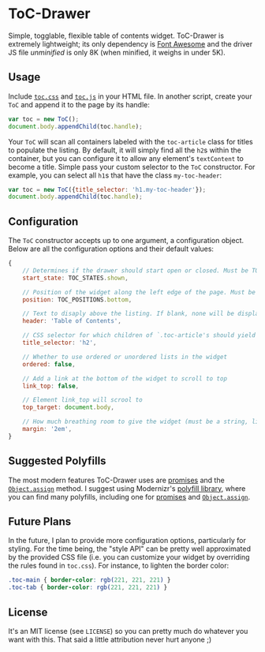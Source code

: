 # ToC-Drawer

Simple, togglable, flexible table of contents widget. ToC-Drawer is extremely lightweight; its only dependency is [Font Awesome][font-awesome] and the driver JS file *unminified* is only 8K (when minified, it weighs in under 5K).

## Usage

Include [`toc.css`][css-raw] and [`toc.js`][js-raw] in your HTML file. In another script, create your `ToC` and append it to the page by its handle:

```javascript
var toc = new ToC();
document.body.appendChild(toc.handle);
```

Your `ToC` will scan all containers labeled with the `toc-article` class for titles to populate the listing. By default, it will simply find all the `h2`s within the container, but you can configure it to allow any element's `textContent` to become a title. Simple pass your custom selector to the `ToC` constructor. For example, you can select all `h1`s that have the class `my-toc-header`:

```javascript
var toc = new ToC({title_selector: 'h1.my-toc-header'});
document.body.appendChild(toc.handle);
```

## Configuration

The `ToC` constructor accepts up to one argument, a configuration object. Below are all the configuration options and their default values:

```javascript
{
    // Determines if the drawer should start open or closed. Must be TOC_STATES.hidden or TOC_STATES.shown
    start_state: TOC_STATES.shown,

    // Position of the widget along the left edge of the page. Must be TOC_POSITIONS.top or TOC_POSITIONS.bottom
    position: TOC_POSITIONS.bottom,

    // Text to disaply above the listing. If blank, none will be displayed
    header: 'Table of Contents',

    // CSS selector for which children of `.toc-article's should yield a header
    title_selector: 'h2',

    // Whether to use ordered or unordered lists in the widget
    ordered: false,

    // Add a link at the bottom of the widget to scroll to top
    link_top: false,

    // Element link_top will scrool to
    top_target: document.body,

    // How much breathing room to give the widget (must be a string, like you would put in a CSS rule)
    margin: '2em',
}
```

## Suggested Polyfills

The most modern features ToC-Drawer uses are [promises][promise] and the [`Object.assign`][assign] method. I suggest using Modernizr's [polyfill library][modernizr], where you can find many polyfills, including one for [promises][promise-poly] and [`Object.assign`][assign-poly].

## Future Plans

In the future, I plan to provide more configuration options, particularly for styling. For the time being, the "style API" can be pretty well approximated by the provided CSS file (i.e. you can customize your widget by overriding the rules found in `toc.css`). For instance, to lighten the border color:

```css
.toc-main { border-color: rgb(221, 221, 221) }
.toc-tab { border-color: rgb(221, 221, 221) }
```

## License

It's an MIT license (see `LICENSE`) so you can pretty much do whatever you want with this. That said a little attribution never hurt anyone ;)

[font-awesome]: http://fontawesome.io/get-started/
[css-raw]: https://raw.githubusercontent.com/wbadart/ToC-Drawer/master/toc.css
[js-raw]: https://raw.githubusercontent.com/wbadart/ToC-Drawer/master/toc.js

[promise]: https://developer.mozilla.org/en-US/docs/Web/JavaScript/Reference/Global_Objects/Promise
[assign]: https://developer.mozilla.org/en-US/docs/Web/JavaScript/Reference/Global_Objects/Object/assign
[modernizr]: https://github.com/Modernizr/Modernizr/wiki/HTML5-Cross-browser-Polyfills
[promise-poly]: https://github.com/stefanpenner/es6-promise
[assign-poly]: https://github.com/msn0/object-assign-mdn
